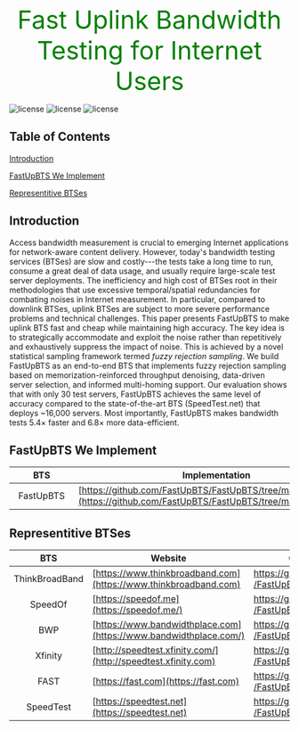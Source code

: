 <head>
    <script src="https://cdn.mathjax.org/mathjax/latest/MathJax.js?config=TeX-AMS-MML_HTMLorMML" type="text/javascript"></script>
    <script type="text/x-mathjax-config">
        MathJax.Hub.Config({
            tex2jax: {
            skipTags: ['script', 'noscript', 'style', 'textarea', 'pre'],
            inlineMath: [['$','$']]
            }
        });
    </script>
</head>
<br />
<center style="font-size:45px;color:green;"> Fast Uplink Bandwidth Testing for Internet Users </center>

![license](https://img.shields.io/badge/platform-web-green "Web")
![license](https://img.shields.io/badge/Version-Beta-yellow "Version")
![license](https://img.shields.io/badge/Licence-Apache%202.0-blue.svg "Apache")

## Table of Contents
[Introduction](#introduction)

[FastUpBTS We Implement](#fastupbts-we-implement)

[Representitive BTSes](#representitive-btses)

## Introduction
Access bandwidth measurement is crucial to emerging Internet applications for network-aware content delivery.
However, today's bandwidth testing services (BTSes) are slow and costly---the tests take a long time to run, consume a great deal of data usage, and usually require large-scale test server deployments.
The inefficiency and high cost of BTSes root in their methodologies that use excessive temporal/spatial redundancies for combating noises in Internet measurement.
In particular, compared to downlink BTSes, uplink BTSes are subject to more severe performance problems and technical challenges.
This paper presents FastUpBTS to make uplink BTS fast and cheap while maintaining high accuracy.
The key idea is to strategically accommodate and exploit the noise rather than repetitively and exhaustively suppress the impact of noise.
This is achieved by a novel statistical sampling framework termed *fuzzy rejection sampling*.
We build FastUpBTS as an end-to-end BTS that implements fuzzy rejection sampling based on memorization-reinforced throughput denoising, data-driven server selection, and informed multi-homing support.
Our evaluation shows that with only 30 test servers, FastUpBTS achieves the same level of accuracy compared to the state-of-the-art BTS (SpeedTest.net) that deploys ~16,000 servers.
Most importantly, FastUpBTS makes bandwidth tests 5.4$\times$ faster and 6.8$\times$ more data-efficient.

## FastUpBTS We Implement


<style>
table th:nth-of-type(1) {
    width: 100px;
    max-width:100px;
    min-width:100px;
}
</style>

|BTS|Implementation|
|:----:|------|
|FastUpBTS|[https://github.com/FastUpBTS/FastUpBTS/tree/main/FastUpBTS](https://github.com/FastUpBTS/FastUpBTS/tree/main/FastUpBTS)|

## Representitive BTSes
<style>
table th:first-of-type {
    width: 20%;
}
table th:nth-of-type(2) {
    width: 40%;
}
table th:nth-of-type(3) {
    width: 40%;
}
</style>
|BTS|Website|Our Implementation|
|:----:|------|------|
|ThinkBroadBand|[https://www.thinkbroadband.com](https://www.thinkbroadband.com)|[https://github.com/FastUpBTS<br>/FastUpBTS/tree/main/TBB](https://github.com/FastUpBTS/FastUpBTS/tree/main/TBB)|
|SpeedOf|[https://speedof.me](https://speedof.me/)|[https://github.com/FastUpBTS<br>/FastUpBTS/tree/main/SpeedOf.me](https://github.com/FastUpBTS/FastUpBTS/tree/main/SpeedOf.me)|
|BWP|[https://www.bandwidthplace.com](https://www.bandwidthplace.com/)|[https://github.com/FastUpBTS<br>/FastUpBTS/tree/main/BWP](https://github.com/FastUpBTS/FastUpBTS/tree/main/BWP)|
|Xfinity|[http://speedtest.xfinity.com/](http://speedtest.xfinity.com)|[https://github.com/FastUpBTS<br>/FastUpBTS/tree/main/XFinity](https://github.com/FastUpBTS/FastUpBTS/tree/main/XFinity)|
|FAST|[https://fast.com](https://fast.com)|[https://github.com/FastUpBTS<br>/FastUpBTS/tree/main/FAST.com](https://github.com/FastUpBTS/FastUpBTS/tree/main/FAST.com)|
|SpeedTest|[https://speedtest.net](https://speedtest.net)|[https://github.com/FastUpBTS<br>/FastUpBTS/tree/main/SpeedTest.net](https://github.com/FastUpBTS/FastUpBTS/tree/main/SpeedTest.net)|
